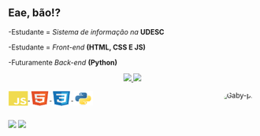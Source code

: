 ##  **Eae, bão!?** 
 -Estudante = *Sistema de informação na* **UDESC**
 
 -Estudante = *Front-end* **(HTML, CSS E JS)**
 
 -Futuramente *Back-end* **(Python)**
<div align="center">
  <a href="https://github.com/gabrielly77">
  <img height="180em" src="https://github-readme-stats.vercel.app/api?username=gabrielly77&show_icons=true&theme=dracula&include_all_commits=true&count_private=true"/>
  <img height="180em" src="https://github-readme-stats.vercel.app/api/top-langs/?username=gabrielly77&layout=compact&langs_count=7&theme=dracula"/>
</div>
<div style="display: inline_block"><br>
  <img align="center" alt="Gaby-Js" height="30" width="40" src="https://raw.githubusercontent.com/devicons/devicon/master/icons/javascript/javascript-plain.svg">
  <img align="center" alt="Gaby-HTML" height="30" width="40" src="https://raw.githubusercontent.com/devicons/devicon/master/icons/html5/html5-original.svg">
  <img align="center" alt="Gaby-CSS" height="30" width="40" src="https://raw.githubusercontent.com/devicons/devicon/master/icons/css3/css3-original.svg">
  <img align="center" alt="Gaby-Python" height="30" width="40" src="https://raw.githubusercontent.com/devicons/devicon/master/icons/python/python-original.svg">
  
  <img align="right" alt="Gaby-pic" height="150" style="border-radius:50px;" src="https://lh3.googleusercontent.com/vupeTgPe6FDWSXD3f8XTGQxUIHgca47jcV3PVxnhDuLJ-U5jLbS8ABfem4vLp__S4NP57vc456FOyQOVTBWCif5-sru8LkTRpFu61PEI6zrcJm9ElTEl7XnkY6JKV_HysKCph3lAt_smrUWuh8Dt5_J68ZMq7JmrztCeQ21OCHRSlz6D_Xc0NdmKTh7LAamqYBvfnkQE5e1e-uwlD6yKv0AZDd3X-XFHe5IgfiwxPscUd2aGH2AQ-iUSPeXqC72Yu6rvDzpzbusgEmDWiDE4ZKGQ6z85wTlnNSWq2NJ_UpD_0fx9cvbPAUK0KHzsDtGbnJlob2OFkIT8HIdF8EhUvSEPlZPNF0fv2fY910aCQeDtBDXAEBV2-8CssPI1QaOsZ5HY0LLxzKzx-ChtEYzdxMkxv5dWykQ8QyLmLuueQBkdqIHo7l1II4RucO1N5lGtZMo-luyoSL7_kp2SGYvvMjQlOgGX56ZUKVsq_c89YSU-gphLGWO2bWCanAp8s1cVz8VfTtMGd4Tt7sUPiJZmwW0FkPnF-tf-YhF7wRSJt8Thcm0vaq_yZFYLTTCltvSEjVN0MFdJQVI6BF-8xEKUur0hbKjO3zM6Ej_ik62V7gL_6FiJP1DYJsaj1yKD-4B04TRyyA9NjpeRBmYwwa_7DLuclpAnJ90xWf_0zOZX6qibTs8YNb4EzpbQzOjTaiJd5vFdViiNDdGm7iv9_z2He6Q=w480-h360-no?authuser=0">
</div>
  
  ##
 
<div> 
  
  
 	
 
  <a href = "mailto:gabriellyaline27@gmail.com"><img src="https://img.shields.io/badge/-Gmail-%23333?style=for-the-badge&logo=gmail&logoColor=white" target="_blank"></a>
  <a href="https://www.linkedin.com/in/gabrielly-gon%C3%A7alves-572460210/" target="_blank"><img src="https://img.shields.io/badge/-LinkedIn-%230077B5?style=for-the-badge&logo=linkedin&logoColor=white" target="_blank"></a> 
 
   
 
</div>
